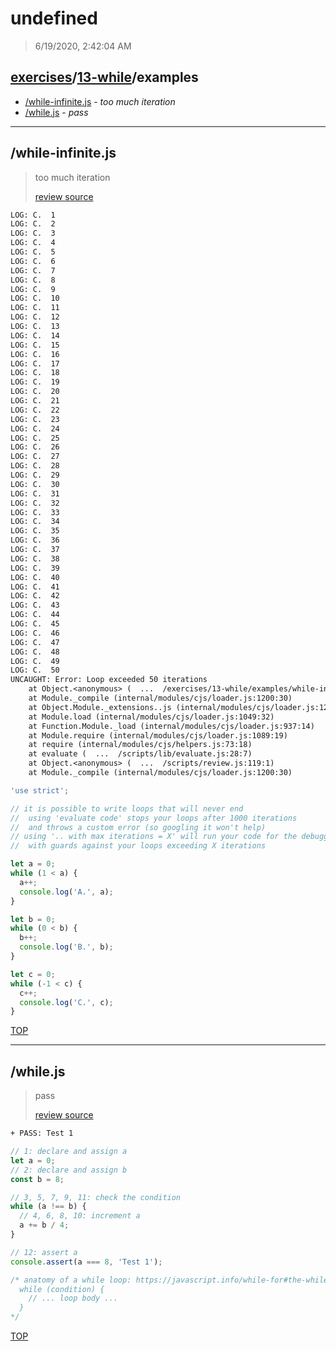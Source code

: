 # undefined 

> 6/19/2020, 2:42:04 AM 

## [exercises](../../README.md)/[13-while](../README.md)/examples 

- [/while-infinite.js](#while-infinitejs) - _too much iteration_ 
- [/while.js](#whilejs) - _pass_ 
---

## /while-infinite.js 

> too much iteration 
>
> [review source](../../../exercises/13-while/examples/while-infinite.js)

```txt
LOG: C.  1
LOG: C.  2
LOG: C.  3
LOG: C.  4
LOG: C.  5
LOG: C.  6
LOG: C.  7
LOG: C.  8
LOG: C.  9
LOG: C.  10
LOG: C.  11
LOG: C.  12
LOG: C.  13
LOG: C.  14
LOG: C.  15
LOG: C.  16
LOG: C.  17
LOG: C.  18
LOG: C.  19
LOG: C.  20
LOG: C.  21
LOG: C.  22
LOG: C.  23
LOG: C.  24
LOG: C.  25
LOG: C.  26
LOG: C.  27
LOG: C.  28
LOG: C.  29
LOG: C.  30
LOG: C.  31
LOG: C.  32
LOG: C.  33
LOG: C.  34
LOG: C.  35
LOG: C.  36
LOG: C.  37
LOG: C.  38
LOG: C.  39
LOG: C.  40
LOG: C.  41
LOG: C.  42
LOG: C.  43
LOG: C.  44
LOG: C.  45
LOG: C.  46
LOG: C.  47
LOG: C.  48
LOG: C.  49
LOG: C.  50
UNCAUGHT: Error: Loop exceeded 50 iterations
    at Object.<anonymous> (  ...  /exercises/13-while/examples/while-infinite.js:22:51)
    at Module._compile (internal/modules/cjs/loader.js:1200:30)
    at Object.Module._extensions..js (internal/modules/cjs/loader.js:1220:10)
    at Module.load (internal/modules/cjs/loader.js:1049:32)
    at Function.Module._load (internal/modules/cjs/loader.js:937:14)
    at Module.require (internal/modules/cjs/loader.js:1089:19)
    at require (internal/modules/cjs/helpers.js:73:18)
    at evaluate (  ...  /scripts/lib/evaluate.js:28:7)
    at Object.<anonymous> (  ...  /scripts/review.js:119:1)
    at Module._compile (internal/modules/cjs/loader.js:1200:30) 
```

```js
'use strict';

// it is possible to write loops that will never end
//  using 'evaluate code' stops your loops after 1000 iterations
//  and throws a custom error (so googling it won't help)
// using '.. with max iterations = X' will run your code for the debugger
//  with guards against your loops exceeding X iterations

let a = 0;
while (1 < a) {
  a++;
  console.log('A.', a);
}

let b = 0;
while (0 < b) {
  b++;
  console.log('B.', b);
}

let c = 0;
while (-1 < c) {
  c++;
  console.log('C.', c);
}

```

[TOP](#debuggercises)

---

## /while.js 

> pass 
>
> [review source](../../../exercises/13-while/examples/while.js)

```txt
+ PASS: Test 1
```

```js
// 1: declare and assign a
let a = 0;
// 2: declare and assign b
const b = 8;

// 3, 5, 7, 9, 11: check the condition
while (a !== b) {
  // 4, 6, 8, 10: increment a
  a += b / 4;
}

// 12: assert a
console.assert(a === 8, 'Test 1');

/* anatomy of a while loop: https://javascript.info/while-for#the-while-loop
  while (condition) {
    // ... loop body ...
  }
*/

```

[TOP](#debuggercises)

